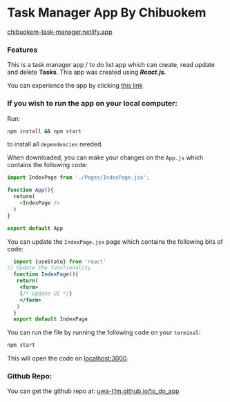 # Task Manager App By Chibuokem

[chibuokem-task-manager.netlify.app](chibuokem-task-manager.netlify.app)


### Features
This is a task manager app / to do list app which can create, read update and delete **Tasks**. This app was created using ***React.js.***

You can experience the app by clicking [this link](chibuokem-task-manager.netlify.app)

### If you wish to run the app on your local computer:

Run:

```bash
npm install && npm start
```

to install all `dependencies` needed.

When downloaded, you can make your changes on the `App.js` which contains the following code:

```js
import IndexPage from './Pages/IndexPage.jsx';

function App(){
  return(
    <IndexPage />
  )
}

export default App

```

You can update the `IndexPage.jsx` page which contains the following bits of code:

```jsx
  import {useState} from 'react'
// Update the functionality
  function IndexPage(){
   return(
    <form>
    {/* Update UI */}
    </form>
   )
  }
  export default IndexPage
```

You can run the file by running the following code on your `terminal`:
```bash
npm start
```

This will open the code on [localhost:3000](localhost:3000).

### Github Repo:
You can get the github repo at: [uwa-t1m.github.io/to_do_app](uwa-t1m.github.io/to_do_app)